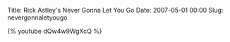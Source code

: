 Title: Rick Astley's Never Gonna Let You Go
Date: 2007-05-01 00:00
Slug: nevergonnaletyougo

{% youtube dQw4w9WgXcQ %}